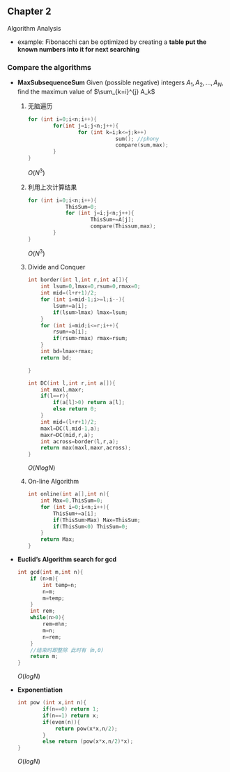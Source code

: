 ## Chapter 2
Algorithm Analysis

- example:
Fibonacchi
can be optimized by creating a **table
put the known numbers into it for next searching**

### Compare the algorithms

- **MaxSubsequenceSum**
Given (possible negative) integers $A_1,A_2,…,A_N$,
find the maximun value of $\sum_{k=i}^{j} A_k$
    1. 无脑遍历
        
        ```c
        for (int i=0;i<n;i++){
        		for(int j=i;j<n;j++){
        				for (int k=i;k<=j;k++)
        							sum(); //phony
        							compare(sum,max);
        		}
        }
        ```
        
        $O(N^3)$
        
    2. 利用上次计算结果
        
        ```c
        for (int i=0;i<n;i++){
        			ThisSum=0;
        			for (int j=i;j<n;j++){
        					ThisSum+=A[j];
        					compare(Thissum,max);
        		}
        }
        ```
        
        $O(N^3)$
        
    3. Divide and Conquer
        
        ```c
        int border(int l,int r,int a[]){
            int lsum=0,lmax=0,rsum=0,rmax=0;
            int mid=(l+r+1)/2;
            for (int i=mid-1;i>=l;i--){
                lsum+=a[i];
                if(lsum>lmax) lmax=lsum;
            }
            for (int i=mid;i<=r;i++){
                rsum+=a[i];
                if(rsum>rmax) rmax=rsum;
            }
            int bd=lmax+rmax;
            return bd;
        
        }
        
        int DC(int l,int r,int a[]){
            int maxl,maxr;
            if(l==r){
                if(a[l]>0) return a[l];
                else return 0;
            }
            int mid=(l+r+1)/2;
            maxl=DC(l,mid-1,a);
            maxr=DC(mid,r,a);
            int across=border(l,r,a);
            return max(maxl,maxr,across);
        }
        ```
        
        $O(NlogN)$
        
    4. On-line Algorithm
    
        
        ```c
        int online(int a[],int n){
            int Max=0,ThisSum=0;
            for (int i=0;i<n;i++){
                ThisSum+=a[i];
                if(ThisSum>Max) Max=ThisSum; 
                if(ThisSum<0) ThisSum=0;
            }
            return Max;
        }
        ```
        
- **Euclid’s Algorithm
search for gcd**
    
    ```c
    int gcd(int m,int n){
        if (n>m){
            int temp=n;
            n=m;
            m=temp;
        }
        int rem;
        while(n>0){
            rem=m%n;
            m=n;
            n=rem;
        }
        //结束时即整除 此时有（m,0)
        return m;
    }
    ```
    
    $O(logN)$
    
- **Exponentiation**
    
    ```c
    int pow (int x,int n){
    		if(n==0) return 1;
    		if(n==1) return x;
    		if(even(n)){
    			return pow(x*x,n/2);
    		}
    		else return (pow(x*x,n/2)*x);
    }
    ```
    
    $O(logN)$
    
